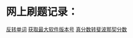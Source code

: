 # 网上刷题记录：
[反转单词](./src/main/java/site/bleem/nowcoder/StringReverse.java)
[获取最大软件版本号](./src/main/java/site/bleem/nowcoder/VersionCompare.java)
[真分数转斐波那契分数](./src/main/java/site/bleem/nowcoder/FibonacciScore.java)